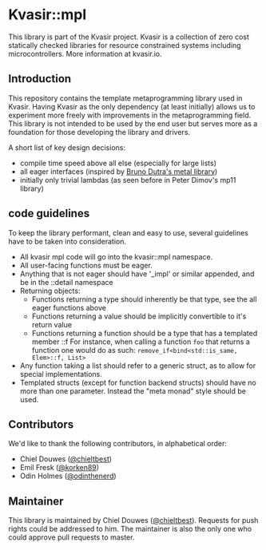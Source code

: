 # Kvasir::mpl
This library is part of the Kvasir project.
Kvasir is a collection of zero cost statically checked libraries for resource constrained systems including microcontrollers.
More information at kvasir.io.

## Introduction
This repository contains the template metaprogramming library used in Kvasir.
Having Kvasir as the only dependency (at least initially) allows us to experiment more freely with
improvements in the metaprogramming field. This library is not intended to be used by the end user
but serves more as a foundation for those developing the library and drivers.

A short list of key design decisions:
- compile time speed above all else (especially for large lists)
- all eager interfaces (inspired by [Bruno Dutra's metal library](https://github.com/brunocodutra/metal))
- initially only trivial lambdas (as seen before in Peter Dimov's mp11 library)


## code guidelines
To keep the library performant, clean and easy to use, several guidelines have to be taken into
consideration.

- All kvasir mpl code will go into the kvasir::mpl namespace.
- All user-facing functions must be eager.
- Anything that is not eager should have '_impl' or similar appended, and be in the ::detail namespace
- Returning objects:
  - Functions returning a type should inherently be that type, see the all eager functions above
  - Functions returning a value should be implicitly convertible to it's return value
  - Functions returning a function should be a type that has a templated member ::f
    For instance, when calling a function `foo` that returns a function one would do as such:
    `remove_if<bind<std::is_same, Elem>::f, List>`
- Any function taking a list should refer to a generic struct, as to allow for special
  implementations.
- Templated structs (except for function backend structs) should have no more than one
  parameter. Instead the "meta monad" style should be used.

## Contributors
We'd like to thank the following contributors, in alphabetical order:

- Chiel Douwes ([@chieltbest](https://github.com/chieltbest))
- Emil Fresk ([@korken89](https://github.com/korken89))
- Odin Holmes ([@odinthenerd](https://github.com/odinthenerd))

## Maintainer
This library is maintained by Chiel Douwes ([@chieltbest](https://github.com/chieltbest)).
Requests for push rights could be addressed to him. The maintainer is also the only one who could approve pull requests to
master.
